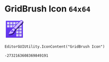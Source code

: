 # GridBrush Icon `64x64`
<img src="/img/GridBrush%20Icon.png" width=64 height=64>

``` CSharp
EditorGUIUtility.IconContent("GridBrush Icon")
```
```
-2732163608369849191
```
